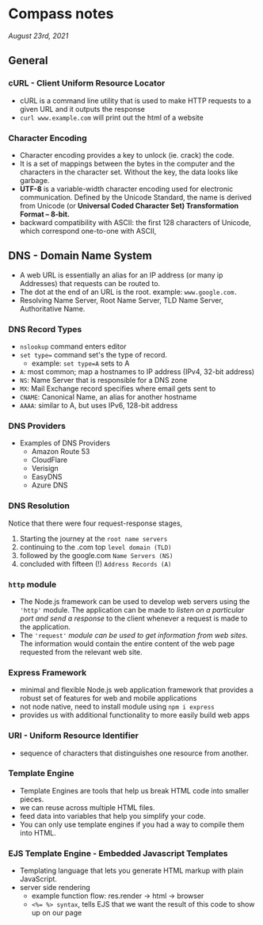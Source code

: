 # Compass notes
*August 23rd, 2021*
## General
### cURL - Client Uniform Resource Locator
  * cURL is a command line utility that is used to make HTTP requests to a given URL and it outputs the response
  * `curl www.example.com` will print out the html of a website
### Character Encoding
  * Character encoding provides a key to unlock (ie. crack) the code.
  * It is a set of mappings between the bytes in the computer and the characters in the character set. Without the key, the data looks like garbage.
  * **UTF-8** is a variable-width character encoding used for electronic communication. Defined by the Unicode Standard, the name is derived from Unicode (or **Universal Coded Character Set) Transformation Format – 8-bit.**
  *  backward compatibility with ASCII: the first 128 characters of Unicode, which correspond one-to-one with ASCII,
## DNS - Domain Name System
  * A web URL is essentially an alias for an IP address (or many ip Addresses) that requests can be routed to.
  * The dot at the end of an URL is the root. example: `www.google.com.`
  * Resolving Name Server, Root Name Server, TLD Name Server, Authoritative Name.
### DNS Record Types
  * `nslookup` command enters editor
  * `set type=` command set's the type of record.
    * example: `set type=A` sets to A
  * `A`: most common; map a hostnames to IP address (IPv4, 32-bit address)
  * `NS`: Name Server that is responsible for a DNS zone
  * `MX`: Mail Exchange record specifies where email gets sent to
  * `CNAME`: Canonical Name, an alias for another hostname
  * `AAAA`: similar to A, but uses IPv6, 128-bit address
### DNS Providers
  * Examples of DNS Providers
    * Amazon Route 53
    * CloudFlare
    * Verisign
    * EasyDNS
    * Azure DNS
### DNS Resolution
Notice that there were four request-response stages,
  1. Starting the journey at the `root name servers`
  2. continuing to the .com top `level domain (TLD)`
  3. followed by the google.com `Name Servers (NS)`
  4. concluded with fifteen (!) `Address Records (A)`
### `http` module
  * The Node.js framework can be used to develop web servers using the `'http'` module. The application can be made to *listen on a particular port and send a response* to the client whenever a request is made to the application.
  * The `'request'` *module can be used to get information from web sites*. The information would contain the entire content of the web page requested from the relevant web site.
### Express Framework
  * minimal and flexible Node.js web application framework that provides a robust set of features for web and mobile applications
  * not node native, need to install module using `npm i express`
  * provides us with additional functionality to more easily build web apps
### URI - Uniform Resource Identifier
  * sequence of characters that distinguishes one resource from another.
### Template Engine
  * Template Engines are tools that help us break HTML code into smaller pieces.
  * we can reuse across multiple HTML files. 
  * feed data into variables that help you simplify your code. 
  * You can only use template engines if you had a way to compile them into HTML.
### EJS Template Engine - Embedded Javascript Templates
  * Templating language that lets you generate HTML markup with plain JavaScript.
  * server side rendering
    * example function flow: res.render -> html -> browser
    * `<%= %> syntax`, tells EJS that we want the result of this code to show up on our page